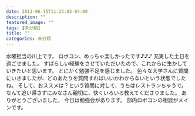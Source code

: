 ```yaml
---
date: 2011-06-15T11:25:03-04:00
description: ""
featured_image: ""
tags: [未分類]
title: ""
categories: 未分類
---
```


水曜担当の川上です。
ロボコン、めっちゃ楽しかったです♪♪♪
充実した土日を過ごせました。
すばらしい経験をさせていただいたので、これからに生かしていきたいと思います。
とにかく勉強不足を感じました。
色々な大学さんに質問にいきましたが、どのあたりを質問すればいいかわからないという状態でしたね。
そして、おススメは？という質問に対して、うちはレストランちゃうで。なんて追い帰さずにみなさん親切に、快くいろいろ教えてくださりました。
ありがとうございました。
今日は勉強会があります。
部内ロボコンの相談がメインです。
